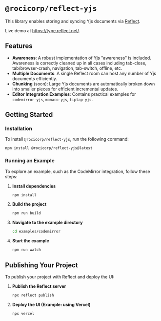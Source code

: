 # `@rocicorp/reflect-yjs`

This library enables storing and syncing Yjs documents via [Reflect](https://reflect.net/).

Live demo at https://type.reflect.net/.

## Features

- **Awareness**: A robust implementation of Yjs "awareness" is included. Awareness is correctly cleaned up in all cases including tab-close, tab/browser-crash, navigation, tab-switch, offline, etc.
- **Multiple Documents**: A single Reflect room can host any number of Yjs documents efficiently.
- **Chunking** (soon): Large Yjs documents are automatically broken down into smaller pieces for efficient incremental updates.
- **Editor Integration Examples**: Contains practical examples for `codemirror-yjs`, `monaco-yjs`, `tiptap-yjs`.

## Getting Started

### Installation

To install `@rocicorp/reflect-yjs`, run the following command:

```bash
npm install @rocicorp/reflect-yjs@latest
```

### Running an Example

To explore an example, such as the CodeMirror integration, follow these steps:

1. **Install dependencies**

   ```bash
   npm install
   ```

2. **Build the project**

   ```bash
   npm run build
   ```

3. **Navigate to the example directory**

   ```bash
   cd examples/codemirror
   ```

4. **Start the example**
   ```bash
   npm run watch
   ```

## Publishing Your Project

To publish your project with Reflect and deploy the UI:

1. **Publish the Reflect server**

   ```bash
   npx reflect publish
   ```

2. **Deploy the UI (Example: using Vercel)**
   ```bash
   npx vercel
   ```
